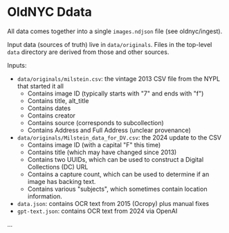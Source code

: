 # OldNYC Ddata

All data comes together into a single `images.ndjson` file (see oldnyc/ingest).

Input data (sources of truth) live in `data/originals`. Files in the top-level
`data` directory are derived from those and other sources.

Inputs:

- `data/originals/milstein.csv`: the vintage 2013 CSV file from the NYPL that started it all
  - Contains image ID (typically starts with "7" and ends with "f")
  - Contains title, alt_title
  - Contains dates
  - Contains creator
  - Contains source (corresponds to subcollection)
  - Contains Address and Full Address (unclear provenance)
- `data/originals/Milstein_data_for_DV.csv`: the 2024 update to the CSV
  - Contains image ID (with a capital "F" this time)
  - Contains title (which may have changed since 2013)
  - Contains two UUIDs, which can be used to construct a Digital Collections (DC) URL
  - Contains a capture count, which can be used to determine if an image has backing text.
  - Contains various "subjects", which sometimes contain location information.
- `data.json`: contains OCR text from 2015 (Ocropy) plus manual fixes
- `gpt-text.json`: contains OCR text from 2024 via OpenAI

...
